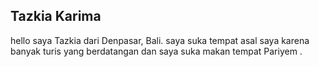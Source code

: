 ## Tazkia Karima

 hello saya Tazkia dari Denpasar, Bali.
 saya suka tempat asal saya karena banyak turis yang berdatangan dan saya suka makan tempat Pariyem .
 
 
